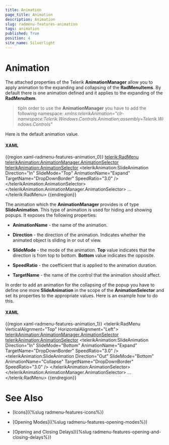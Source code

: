 ```yaml
---
title: Animation
page_title: Animation
description: Animation
slug: radmenu-features-animation
tags: animation
published: True
position: 4
site_name: Silverlight
---
```


# Animation

The attached properties of the Telerik __AnimationManager__ allow you to apply animation to the expanding and collapsing of the __RadMenuItems__. By default there is one animation defined and it applies to the expanding of the __RadMenuItem__.        

>tipIn order to use the __AnimationManager__ you have to add the following namespace: *xmlns:telerikAnimation="clr-namespace:Telerik.Windows.Controls.Animation;assembly=Telerik.Windows.Controls"* 

Here is the default animation value.

#### __XAML__

{{region xaml-radmenu-features-animation_0}}
	<telerik:RadMenu>
	    <telerikAnimation:AnimationManager.AnimationSelector>
	        <telerikAnimation:AnimationSelector>
	            <telerikAnimation:SlideAnimation Direction="In"
	                                             SlideMode="Top"
	                                             AnimationName="Expand"
	                                             TargetName="DropDownBorder"
	                                             SpeedRatio="3.0" />
	        </telerikAnimation:AnimationSelector>
	    </telerikAnimation:AnimationManager.AnimationSelector>
	    ...
	</telerik:RadMenu>
{{endregion}}

The animation which the __AnimationManager__ provides is of type __SlideAnimation__. This type of animation is used for hiding and showing popups. It exposes the following properties:        

* __AnimationName__ - the name of the animation.          

* __Direction__ - the direction of the animation. Indicates whether the animated object is sliding in or out of view.          

* __SlideMode__ - the mode of the animation. __Top__ value indicates that the direction is from top to bottom. __Bottom__ value indicates the opposite.          

* __SpeedRatio__ - the coefficient that is applied to the animation duration.          

* __TargetName__ - the name of the control that the animation should affect.          

In order to add an animation for the collapsing of the popup you have to define one more __SlideAnimation__ in the scope of the __AnimationSelector__ and set its properties to the appropriate values. Here is an example how to do this.        

#### __XAML__

{{region xaml-radmenu-features-animation_1}}
	<telerik:RadMenu VerticalAlignment="Top" HorizontalAlignment="Left">
	    <telerikAnimation:AnimationManager.AnimationSelector>
	        <telerikAnimation:AnimationSelector>
	            <telerikAnimation:SlideAnimation Direction="In"
	                                             SlideMode="Bottom"
	                                             AnimationName="Expand"
	                                             TargetName="DropDownBorder"
	                                             SpeedRatio="3.0" />
	            <telerikAnimation:SlideAnimation Direction="Out"
	                                             SlideMode="Bottom"
	                                             AnimationName="Collapse"
	                                             TargetName="DropDownBorder"
	                                             SpeedRatio="3.0" />
	        </telerikAnimation:AnimationSelector>
	    </telerikAnimation:AnimationManager.AnimationSelector>
	    ...
	</telerik:RadMenu>
{{endregion}}

# See Also

 * [Icons]({%slug radmenu-features-icons%})

 * [Opening Modes]({%slug radmenu-features-opening-modes%})

 * [Opening and Closing Delays]({%slug radmenu-features-opening-and-closing-delays%})
